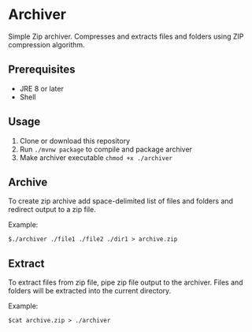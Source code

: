 # Archiver
Simple Zip archiver. Compresses and extracts files and folders using ZIP compression algorithm.

## Prerequisites

- JRE 8 or later
- Shell

## Usage

1. Clone or download this repository
2. Run `./mvnw package` to compile and package archiver
2. Make archiver executable `chmod +x ./archiver`

## Archive

To create zip archive add space-delimited list of files and folders and redirect output to a zip file.

Example: 

`$./archiver ./file1 ./file2 ./dir1 > archive.zip`

## Extract

To extract files from zip file, pipe zip file output to the archiver. Files and folders will be extracted into the current directory.

Example:

`$cat archive.zip > ./archiver`